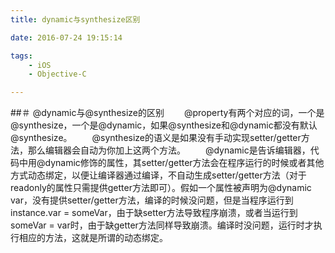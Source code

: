 ```yaml
---
title: dynamic与synthesize区别

date: 2016-07-24 19:15:14

tags: 
	- iOS 
	- Objective-C

---
```


##＃ @dynamic与@synthesize的区别
　　@property有两个对应的词，一个是@synthesize，一个是@dynamic，如果@synthesize和@dynamic都没有默认@synthesize。
　　@synthesize的语义是如果没有手动实现setter/getter方法，那么编辑器会自动为你加上这两个方法。
　　@dynamic是告诉编辑器，代码中用@dynamic修饰的属性，其setter/getter方法会在程序运行的时候或者其他方式动态绑定，以便让编译器通过编译，不自动生成setter/getter方法（对于readonly的属性只需提供getter方法即可）。假如一个属性被声明为@dynamic var，没有提供setter/getter方法，编译的时候没问题，但是当程序运行到instance.var = someVar，由于缺setter方法导致程序崩溃，或者当运行到someVar = var时，由于缺getter方法同样导致崩溃。编译时没问题，运行时才执行相应的方法，这就是所谓的动态绑定。
